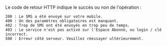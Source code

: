Le code de retour HTTP indique le succès ou non de l'opération :

    200 : Le SMS a été envoyé sur votre mobile.
    400 : Un des paramètres obligatoires est manquant.
    402 : Trop de SMS ont été envoyés en trop peu de temps.
    403 : Le service n'est pas activé sur l'Espace Abonné, ou login / clé incorrect.
    500 : Erreur côté serveur. Veuillez réessayer ultérieurement.
